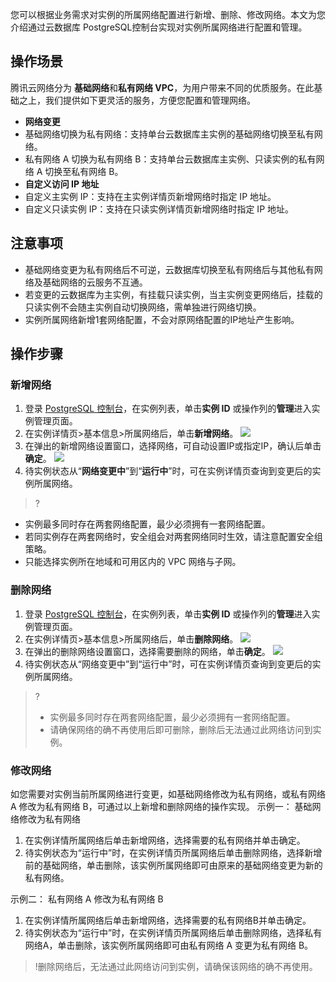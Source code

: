 您可以根据业务需求对实例的所属网络配置进行新增、删除、修改网络。本文为您介绍通过云数据库 PostgreSQL控制台实现对实例所属网络进行配置和管理。

## 操作场景
腾讯云网络分为 **基础网络**和**私有网络 VPC**，为用户带来不同的优质服务。在此基础之上，我们提供如下更灵活的服务，方便您配置和管理网络。
- **网络变更**
 - 基础网络切换为私有网络：支持单台云数据库主实例的基础网络切换至私有网络。
 - 私有网络 A 切换为私有网络 B：支持单台云数据库主实例、只读实例的私有网络 A 切换至私有网络 B。
- **自定义访问 IP 地址**
 - 自定义主实例 IP：支持在主实例详情页新增网络时指定 IP 地址。
 - 自定义只读实例 IP：支持在只读实例详情页新增网络时指定 IP 地址。
 
## 注意事项
- 基础网络变更为私有网络后不可逆，云数据库切换至私有网络后与其他私有网络及基础网络的云服务不互通。
- 若变更的云数据库为主实例，有挂载只读实例，当主实例变更网络后，挂载的只读实例不会随主实例自动切换网络，需单独进行网络切换。
- 实例所属网络新增1套网络配置，不会对原网络配置的IP地址产生影响。
## 操作步骤
### 新增网络
1. 登录 [PostgreSQL 控制台](https://console.cloud.tencent.com/postgres)，在实例列表，单击**实例 ID** 或操作列的**管理**进入实例管理页面。
2. 在实例详情页>基本信息>所属网络后，单击**新增网络**。
![](https://qcloudimg.tencent-cloud.cn/raw/f65f27abbe55c3d6c902707e8407603c.png)
3. 在弹出的新增网络设置窗口，选择网络，可自动设置IP或指定IP，确认后单击**确定**。
![](https://qcloudimg.tencent-cloud.cn/raw/6c737b975d317965361aef0a869668ed.png)
4. 待实例状态从“**网络变更中**”到“**运行中**”时，可在实例详情页查询到变更后的实例所属网络。

>?
- 实例最多同时存在两套网络配置，最少必须拥有一套网络配置。
- 若同实例存在两套网络时，安全组会对两套网络同时生效，请注意配置安全组策略。
- 只能选择实例所在地域和可用区内的 VPC 网络与子网。

### 删除网络
1. 登录 [PostgreSQL 控制台](https://console.cloud.tencent.com/postgres)，在实例列表，单击**实例 ID** 或操作列的**管理**进入实例管理页面。
2. 在实例详情页>基本信息>所属网络后，单击**删除网络**。
![](https://qcloudimg.tencent-cloud.cn/raw/39c767fa7e1a6800a4a368d5f837df47.png)
3. 在弹出的删除网络设置窗口，选择需要删除的网络，单击**确定**。
![](https://qcloudimg.tencent-cloud.cn/raw/a2fc392571d5da10d9016817ae759fe8.png)
4. 待实例状态从“网络变更中”到“运行中”时，可在实例详情页查询到变更后的实例所属网络。

>?
>- 实例最多同时存在两套网络配置，最少必须拥有一套网络配置。
>- 请确保网络的确不再使用后即可删除，删除后无法通过此网络访问到实例。

### 修改网络
如您需要对实例当前所属网络进行变更，如基础网络修改为私有网络，或私有网络 A 修改为私有网络 B，可通过以上新增和删除网络的操作实现。
示例一：
基础网络修改为私有网络
1. 在实例详情所属网络后单击新增网络，选择需要的私有网络并单击确定。
2. 待实例状态为“运行中”时，在实例详情页所属网络后单击删除网络，选择新增前的基础网络，单击删除，该实例所属网络即可由原来的基础网络变更为新的私有网络。

示例二：
私有网络 A 修改为私有网络 B
1. 在实例详情所属网络后单击新增网络，选择需要的私有网络B并单击确定。
2. 待实例状态为“运行中”时，在实例详情页所属网络后单击删除网络，选择私有网络A，单击删除，该实例所属网络即可由私有网络 A 变更为私有网络 B。

>!删除网络后，无法通过此网络访问到实例，请确保该网络的确不再使用。
